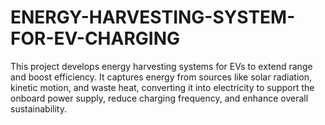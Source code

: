 # ENERGY-HARVESTING-SYSTEM-FOR-EV-CHARGING
This project develops energy harvesting systems for EVs to extend range and boost efficiency. It captures energy from sources like solar radiation, kinetic motion, and waste heat, converting it into electricity to support the onboard power supply, reduce charging frequency, and enhance overall sustainability.
